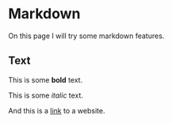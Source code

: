 # Markdown

On this page I will try some markdown features.

## Text

This is some **bold** text.

This is some *italic* text.

And this is a [link](www.wikipedia.org) to a website.
